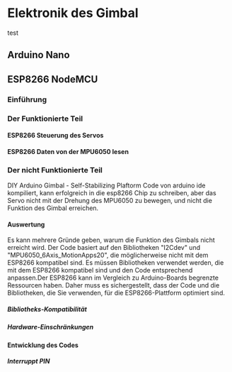 # Elektronik des Gimbal
test
## Arduino Nano

## ESP8266 NodeMCU

### Einführung

### Der Funktionierte Teil 

#### ESP8266 Steuerung des Servos

#### ESP8266 Daten von der MPU6050 lesen

### Der nicht Funktionierte Teil 
DIY Arduino Gimbal - Self-Stabilizing Plaftorm Code von arduino ide kompiliert, kann erfolgreich in die esp8266 Chip zu schreiben, aber das Servo nicht mit der Drehung des MPU6050 zu bewegen, und nicht die Funktion des Gimbal erreichen.

#### Auswertung
Es kann mehrere Gründe geben, warum die Funktion des Gimbals nicht erreicht wird.
Der Code basiert auf den Bibliotheken "I2Cdev" und "MPU6050_6Axis_MotionApps20", die möglicherweise nicht mit dem ESP8266 kompatibel sind. Es müssen Bibliotheken verwendet werden, die mit dem ESP8266 kompatibel sind und den Code entsprechend anpassen.Der ESP8266 kann im Vergleich zu Arduino-Boards begrenzte Ressourcen haben. Daher muss es sichergestellt, dass der Code und die Bibliotheken, die Sie verwenden, für die ESP8266-Plattform optimiert sind.
##### Bibliotheks-Kompatibilität

##### Hardware-Einschränkungen

#### Entwicklung des Codes

##### Interruppt PIN